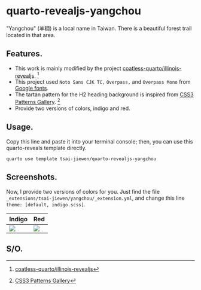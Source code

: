 # quarto-revealjs-yangchou

"Yangchou" (羊稠) is a local name in Taiwan. There is a beautiful forest trail located in that area.

## Features.

- This work is mainly modified by the project [coatless-quarto/illinois-revealjs](https://github.com/coatless-quarto/illinois-revealjs). [^1]
- This project used `Noto Sans CJK TC,` `Overpass,` and `Overpass Mono` from [Google fonts](https://fonts.google.com/).
- The tartan pattern for the H2 heading background is inspired from [CSS3 Patterns Gallery](https://projects.verou.me/css3patterns/). [^2]
- Provide two versions of colors, indigo and red.


## Usage.

Copy this line and paste it into your terminal console; then, you can use this quarto-reveals template directly.

```         
quarto use template tsai-jiewen/quarto-revealjs-yangchou
```



## Screenshots.

Now, I provide two versions of colors for you. Just find the file `_extensions/tsai-jiewen/yangchou/_extension.yml`, and change this line `theme: [default, indigo.scss]`.


| Indigo | Red |
|--------|-----|
|  ![](https://github.com/tsai-jiewen/quarto-revealjs-yangchou/blob/dc65a353edfcd018f03aa17a975ea7ca9d09176c/Screenshot%202024-01-24%20at%2019.47.55.png)      |  ![](https://github.com/tsai-jiewen/quarto-revealjs-yangchou/blob/dc65a353edfcd018f03aa17a975ea7ca9d09176c/Screenshot%202024-01-24%20at%2019.48.21.png)   |

## S/O.

[^1]: [coatless-quarto/illinois-revealjs](https://github.com/coatless-quarto/illinois-revealjs)
[^2]: [CSS3 Patterns Gallery](https://projects.verou.me/css3patterns/)

